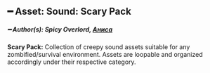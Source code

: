 ## ━ Asset: Sound: Scary Pack

##### ━ Author(s): Spicy Overlord, [Аниса](https://github.com/Anisa-Nur)

**Scary Pack:** Collection of creepy sound assets suitable for any zombified/survival environment. Assets are loopable and organized accordingly under their respective category.
